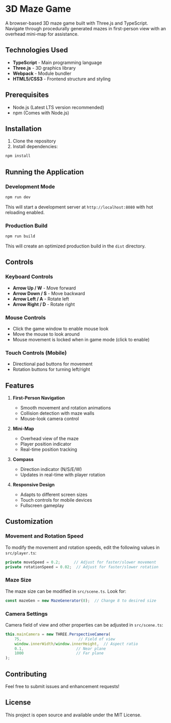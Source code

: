 # 3D Maze Game

A browser-based 3D maze game built with Three.js and TypeScript. Navigate through procedurally generated mazes in first-person view with an overhead mini-map for assistance.

## Technologies Used

- **TypeScript** - Main programming language
- **Three.js** - 3D graphics library
- **Webpack** - Module bundler
- **HTML5/CSS3** - Frontend structure and styling

## Prerequisites

- Node.js (Latest LTS version recommended)
- npm (Comes with Node.js)

## Installation

1. Clone the repository
2. Install dependencies:
```bash
npm install
```

## Running the Application

### Development Mode
```bash
npm run dev
```
This will start a development server at `http://localhost:8080` with hot reloading enabled.

### Production Build
```bash
npm run build
```
This will create an optimized production build in the `dist` directory.

## Controls

### Keyboard Controls
- **Arrow Up / W** - Move forward
- **Arrow Down / S** - Move backward
- **Arrow Left / A** - Rotate left
- **Arrow Right / D** - Rotate right

### Mouse Controls
- Click the game window to enable mouse look
- Move the mouse to look around
- Mouse movement is locked when in game mode (click to enable)

### Touch Controls (Mobile)
- Directional pad buttons for movement
- Rotation buttons for turning left/right

## Features

1. **First-Person Navigation**
   - Smooth movement and rotation animations
   - Collision detection with maze walls
   - Mouse-look camera control

2. **Mini-Map**
   - Overhead view of the maze
   - Player position indicator
   - Real-time position tracking

3. **Compass**
   - Direction indicator (N/S/E/W)
   - Updates in real-time with player rotation

4. **Responsive Design**
   - Adapts to different screen sizes
   - Touch controls for mobile devices
   - Fullscreen gameplay

## Customization

### Movement and Rotation Speed
To modify the movement and rotation speeds, edit the following values in `src/player.ts`:

```typescript
private moveSpeed = 0.2;      // Adjust for faster/slower movement
private rotationSpeed = 0.02;  // Adjust for faster/slower rotation
```

### Maze Size
The maze size can be modified in `src/scene.ts`. Look for:
```typescript
const mazeGen = new MazeGenerator(8);  // Change 8 to desired size
```

### Camera Settings
Camera field of view and other properties can be adjusted in `src/scene.ts`:
```typescript
this.mainCamera = new THREE.PerspectiveCamera(
    75,                         // Field of view
    window.innerWidth/window.innerHeight,  // Aspect ratio
    0.1,                       // Near plane
    1000                       // Far plane
);
```

## Contributing

Feel free to submit issues and enhancement requests!

## License

This project is open source and available under the MIT License. 